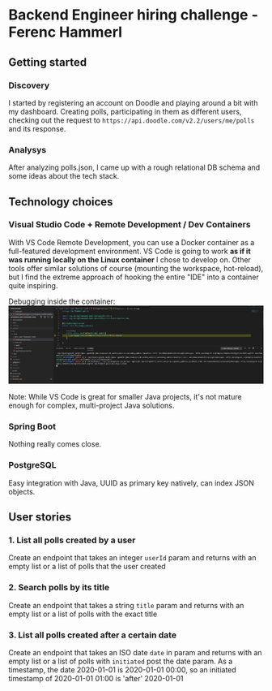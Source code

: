 # Backend Engineer hiring challenge - Ferenc Hammerl
## Getting started
### Discovery
I started by registering an account on Doodle and playing around a bit with my dashboard. Creating polls, participating in them as different users, checking out the request to `https://api.doodle.com/v2.2/users/me/polls` and its response. 
### Analysys
After analyzing polls.json, I came up with a rough relational DB schema and some ideas about the tech stack.
## Technology choices
### Visual Studio Code + Remote Development / Dev Containers
With VS Code Remote Development, you can use a Docker container as a full-featured development environment. VS Code is going to work **as if it was running locally on the Linux container** I chose to develop on. Other tools offer similar solutions of course (mounting the workspace, hot-reload), but I find the extreme approach of hooking the entire "IDE" into a container quite inspiring.

Debugging inside the container:
![](images/2020-10-01-16-15-02.png)

Note: While VS Code is great for smaller Java projects, it's not mature enough for complex, multi-project Java solutions.

### Spring Boot
Nothing really comes close.

### PostgreSQL
Easy integration with Java, UUID as primary key natively, can index JSON objects.

## User stories
### 1. List all polls created by a user
Create an endpoint that takes an integer `userId` param and returns with an empty list or a list of polls that the user created
### 2. Search polls by its title
Create an endpoint that takes a string `title` param and returns with an empty list or a list of polls with the exact title
### 3. List all polls created after a certain date
Create an endpoint that takes an ISO date `date` in param and returns with an empty list or a list of polls with `initiated` post the date param. 
As a timestamp, the date 2020-01-01 is 2020-01-01 00:00, so an initiated timestamp of 2020-01-01 01:00 is 'after' 2020-01-01